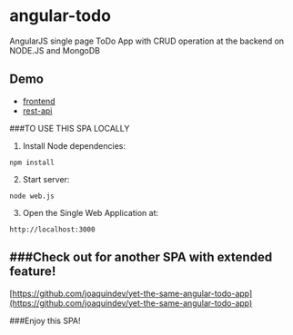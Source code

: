 angular-todo
============

AngularJS single page ToDo App with CRUD operation at the backend on NODE.JS and MongoDB

Demo
---
  - [frontend](http://jewels-angular-todo.herokuapp.com/)
  - [rest-api](http://jewels-angular-todo.herokuapp.com/api/todos)

###TO USE THIS SPA LOCALLY

1) Install Node dependencies: 

```
npm install
```

2) Start server: 

```
node web.js
```

3) Open the Single Web Application at: 

```
http://localhost:3000
```

###Check out for another SPA with extended feature!
---
[https://github.com/joaquindev/yet-the-same-angular-todo-app](https://github.com/joaquindev/yet-the-same-angular-todo-app)

###Enjoy this SPA!